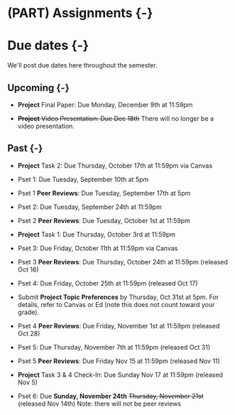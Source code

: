 
# (PART) Assignments {-}

# Due dates {-}

We'll post due dates here throughout the semester. 

## Upcoming {-}

- **Project** Final Paper: Due Monday, December 9th at 11:59pm

- ~~**Project** Video Presentation: Due Dec 18th~~ There will no longer be a video presentation.

## Past {-}

- **Project** Task 2: Due Thursday, October 17th at 11:59pm via Canvas

- Pset 1: Due Tuesday, September 10th at 5pm 

- Pset 1 **Peer Reviews**: Due Tuesday, September 17th at 5pm 

- Pset 2: Due Tuesday, September 24th at 11:59pm 

- Pset 2 **Peer Reviews**: Due Tuesday, October 1st at 11:59pm 

- **Project** Task 1: Due Thursday, October 3rd at 11:59pm

- Pset 3: Due Friday, October 11th at 11:59pm via Canvas

- Pset 3 **Peer Reviews**: Due Thursday, October 24th at 11:59pm (released Oct 16)

- Pset 4: Due Friday, October 25th at 11:59pm (released Oct 17)

- Submit **Project Topic Preferences** by Thursday, Oct 31st at 5pm. For details, refer to Canvas or Ed (note this does not count toward your grade).

- Pset 4 **Peer Reviews**: Due Friday, November 1st at 11:59pm (released Oct 28)

- Pset 5: Due Thursday, November 7th at 11:59pm (released Oct 31)

- Pset 5 **Peer Reviews**: Due Friday Nov 15 at 11:59pm (released Nov 11)

- **Project** Task 3 & 4 Check-In: Due Sunday Nov 17 at 11:59pm (released Nov 5)

- Pset 6:  Due **Sunday, November 24th** ~~Thursday, November 21st~~ (released Nov 14th) Note: there will not be peer reviews
